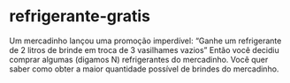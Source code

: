 # refrigerante-gratis
Um mercadinho lançou uma promoção imperdível: “Ganhe um refrigerante de 2 litros de brinde em troca de 3 vasilhames vazios” Então você decidiu comprar algumas (digamos N) refrigerantes do mercadinho. Você quer saber como obter a maior quantidade possível de brindes do mercadinho. 
